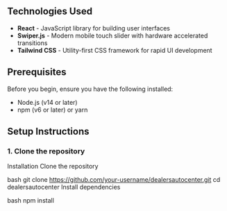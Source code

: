 ## Technologies Used

- **React** - JavaScript library for building user interfaces
- **Swiper.js** - Modern mobile touch slider with hardware accelerated transitions
- **Tailwind CSS** - Utility-first CSS framework for rapid UI development

## Prerequisites

Before you begin, ensure you have the following installed:
- Node.js (v14 or later)
- npm (v6 or later) or yarn

## Setup Instructions

### 1. Clone the repository

Installation
Clone the repository

bash
git clone https://github.com/your-username/dealersautocenter.git
cd dealersautocenter
Install dependencies

bash
npm install
